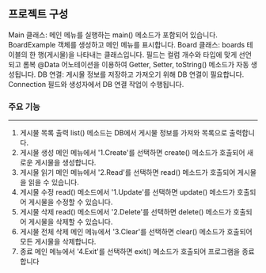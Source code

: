 ## 프로젝트 구성

Main 클래스: 메인 메뉴를 실행하는 main() 메소드가 포함되어 있습니다. BoardExample 객체를 생성하고 메인 메뉴를 표시합니다.
Board 클래스: boards 테이블의 한 행(게시물)을 나타내는 클래스입니다. 필드는 컬럼 개수와 타입에 맞게 선언되고 롬복 @Data 어노테이션을 이용하여 Getter, Setter, toString() 메소드가 자동 생성됩니다.
DB 연결: 게시물 정보를 저장하고 가져오기 위해 DB 연결이 필요합니다. Connection 필드와 생성자에서 DB 연결 작업이 수행됩니다.

### 주요 기능
<hr>

1. 게시물 목록 출력
list() 메소드는 DB에서 게시물 정보를 가져와 목록으로 출력합니다.
2. 게시물 생성
메인 메뉴에서 '1.Create'를 선택하면 create() 메소드가 호출되어 새로운 게시물을 생성합니다.
3. 게시물 읽기
메인 메뉴에서 '2.Read'를 선택하면 read() 메소드가 호출되어 게시물을 읽을 수 있습니다.
4. 게시물 수정
read() 메소드에서 '1.Update'를 선택하면 update() 메소드가 호출되어 게시물을 수정할 수 있습니다.
5. 게시물 삭제
read() 메소드에서 '2.Delete'를 선택하면 delete() 메소드가 호출되어 게시물을 삭제할 수 있습니다.
6. 게시물 전체 삭제
메인 메뉴에서 '3.Clear'를 선택하면 clear() 메소드가 호출되어 모든 게시물을 삭제합니다.
7. 종료
메인 메뉴에서 '4.Exit'를 선택하면 exit() 메소드가 호출되어 프로그램을 종료합니다
